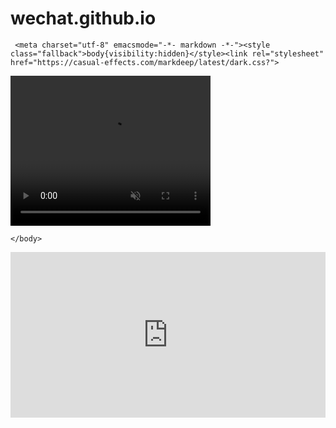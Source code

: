 # wechat.github.io
     <meta charset="utf-8" emacsmode="-*- markdown -*-"><style class="fallback">body{visibility:hidden}</style><link rel="stylesheet" href="https://casual-effects.com/markdeep/latest/dark.css?">

<!DOCTYPE html>
<html>
	<head>
		<meta charset="UTF-8">
		<title></title>
	</head>
	<body>
	    <video width="320" height="240" controls autoplay muted>  
    		<source src="https://f.video.weibocdn.com/HZ0nHETVlx07Bih2L3TO01041204xEdE0E020.mp4?label=dash_720p&template=1280x720.25.0&Expires=1582942479&ssig=mn%2Fcg31gm7&KID=unistore,video&media_id=1034:4476779247894530&tp=YTkl0eM8:YTkl0eM8&us=8bG7Hc&ori=0&ctb=0&ot=h&ps=4pdsh0&ab=1410-g2,946-g0,1326-g0,540-g1,966-g1,1055-g0,878-g1,1493-g0,1277-g1,1192-g0,1091-g1,1191-g0,1046-g2,1258-g0,1887-g2&range=11478617-11966313" type="video/mp4">  
   		    <source src="movie.ogg" type="video/ogg">  
    		<source src="movie.webm" type="video/webm"> 
    		<object data="movie.mp4" width="320" height="240">    
        		<embed src="movie.swf" width="320" height="240">  
    		</object> 
		</video>
 
   
	</body>
</html>

<iframe height="265" style="width: 100%;" scrolling="no" title="Removing people from complex backgrounds in real time using TensorFlow.js" src="https://codepen.io/jasonmayes/embed/preview/GRJqgma?height=265&theme-id=light&default-tab=js,result" frameborder="no" allowtransparency="true" allowfullscreen="true">
  See the Pen <a href='https://codepen.io/jasonmayes/pen/GRJqgma'>Removing people from complex backgrounds in real time using TensorFlow.js</a> by Jason Mayes
  (<a href='https://codepen.io/jasonmayes'>@jasonmayes</a>) on <a href='https://codepen.io'>CodePen</a>.
</iframe>


<!-- Markdeep: --><script src="https://casual-effects.com/markdeep/latest/markdeep.min.js?" charset="utf-8"></script>
